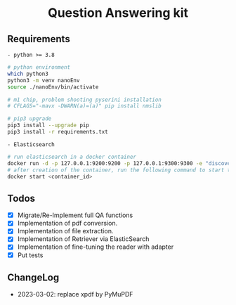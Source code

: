 <div align="center"> 
    <h1>
        Question Answering kit
    </h1>
</div>

## Requirements

    - python >= 3.8

```bash
# python environment
which python3
python3 -m venv nanoEnv
source ./nanoEnv/bin/activate

# m1 chip, problem shooting pyserini installation
# CFLAGS="-mavx -DWARN(a)=(a)" pip install nmslib 

# pip3 upgrade
pip3 install --upgrade pip
pip3 install -r requirements.txt
```

    - Elasticsearch

```bash
# run elasticsearch in a docker container
docker run -d -p 127.0.0.1:9200:9200 -p 127.0.0.1:9300:9300 -e "discovery.type=single-node" docker.elastic.co/elasticsearch/elasticsearch:7.9.2
# after creation of the container, run the following command to start the container
docker start <container_id>
```

## Todos

- [X] Migrate/Re-Implement full QA functions
- [X] Implementation of pdf conversion.
- [X] Implementation of file extraction.
- [X] Implementation of Retriever via ElasticSearch
- [X] Implementation of fine-tuning the reader with adapter
- [X] Put tests

## ChangeLog

- 2023-03-02: replace xpdf by PyMuPDF
